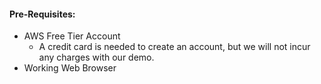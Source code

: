 #### Pre-Requisites:
* AWS Free Tier Account
    * A credit card is needed to create an account, but we will not incur any charges with our demo.
* Working Web Browser